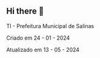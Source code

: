 ## Hi there 👋

TI - Prefeitura Municipal de Salinas

Criado em 24 - 01 - 2024
<p> Atualizado em 13 - 05 - 2024

